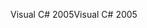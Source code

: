 <span data-ttu-id="16e63-101">Visual C# 2005</span><span class="sxs-lookup"><span data-stu-id="16e63-101">Visual C# 2005</span></span>